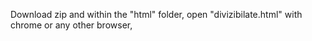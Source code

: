 Download zip and within the "html" folder, open "divizibilate.html" with chrome or any other browser,
